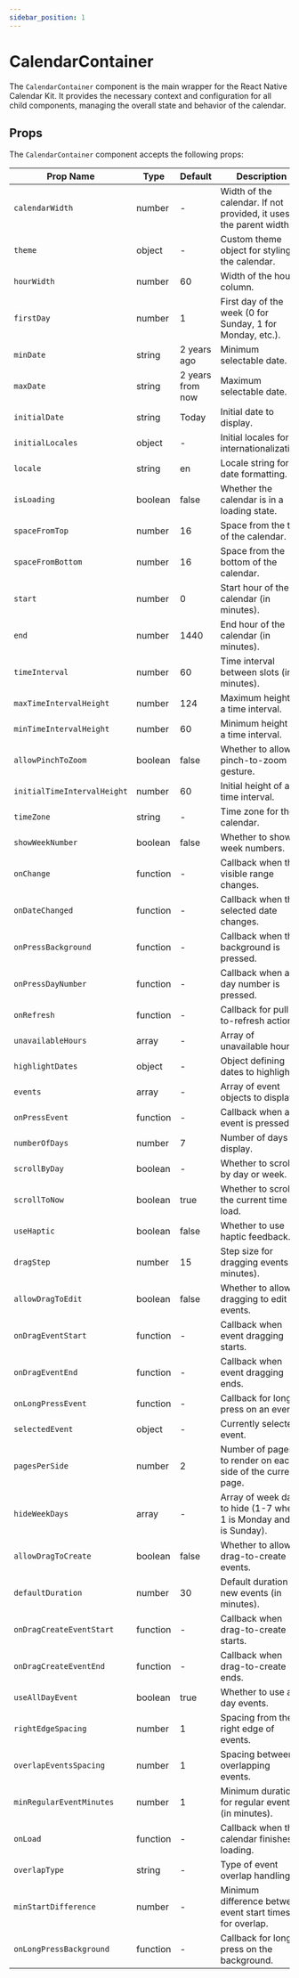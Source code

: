 ```yaml
---
sidebar_position: 1
---
```


# CalendarContainer

The `CalendarContainer` component is the main wrapper for the React Native Calendar Kit. It provides the necessary context and configuration for all child components, managing the overall state and behavior of the calendar.

## Props

The `CalendarContainer` component accepts the following props:

| Prop Name                   | Type     | Default          | Description                                                         |
| --------------------------- | -------- | ---------------- | ------------------------------------------------------------------- |
| `calendarWidth`             | number   | -                | Width of the calendar. If not provided, it uses the parent width.   |
| `theme`                     | object   | -                | Custom theme object for styling the calendar.                       |
| `hourWidth`                 | number   | 60               | Width of the hour column.                                           |
| `firstDay`                  | number   | 1                | First day of the week (0 for Sunday, 1 for Monday, etc.).           |
| `minDate`                   | string   | 2 years ago      | Minimum selectable date.                                            |
| `maxDate`                   | string   | 2 years from now | Maximum selectable date.                                            |
| `initialDate`               | string   | Today            | Initial date to display.                                            |
| `initialLocales`            | object   | -                | Initial locales for internationalization.                           |
| `locale`                    | string   | en               | Locale string for date formatting.                                  |
| `isLoading`                 | boolean  | false            | Whether the calendar is in a loading state.                         |
| `spaceFromTop`              | number   | 16               | Space from the top of the calendar.                                 |
| `spaceFromBottom`           | number   | 16               | Space from the bottom of the calendar.                              |
| `start`                     | number   | 0                | Start hour of the calendar (in minutes).                            |
| `end`                       | number   | 1440             | End hour of the calendar (in minutes).                              |
| `timeInterval`              | number   | 60               | Time interval between slots (in minutes).                           |
| `maxTimeIntervalHeight`     | number   | 124              | Maximum height of a time interval.                                  |
| `minTimeIntervalHeight`     | number   | 60               | Minimum height of a time interval.                                  |
| `allowPinchToZoom`          | boolean  | false            | Whether to allow pinch-to-zoom gesture.                             |
| `initialTimeIntervalHeight` | number   | 60               | Initial height of a time interval.                                  |
| `timeZone`                  | string   | -                | Time zone for the calendar.                                         |
| `showWeekNumber`            | boolean  | false            | Whether to show week numbers.                                       |
| `onChange`                  | function | -                | Callback when the visible range changes.                            |
| `onDateChanged`             | function | -                | Callback when the selected date changes.                            |
| `onPressBackground`         | function | -                | Callback when the background is pressed.                            |
| `onPressDayNumber`          | function | -                | Callback when a day number is pressed.                              |
| `onRefresh`                 | function | -                | Callback for pull-to-refresh action.                                |
| `unavailableHours`          | array    | -                | Array of unavailable hours.                                         |
| `highlightDates`            | object   | -                | Object defining dates to highlight.                                 |
| `events`                    | array    | -                | Array of event objects to display.                                  |
| `onPressEvent`              | function | -                | Callback when an event is pressed.                                  |
| `numberOfDays`              | number   | 7                | Number of days to display.                                          |
| `scrollByDay`               | boolean  | -                | Whether to scroll by day or week.                                   |
| `scrollToNow`               | boolean  | true             | Whether to scroll to the current time on load.                      |
| `useHaptic`                 | boolean  | false            | Whether to use haptic feedback.                                     |
| `dragStep`                  | number   | 15               | Step size for dragging events (in minutes).                         |
| `allowDragToEdit`           | boolean  | false            | Whether to allow dragging to edit events.                           |
| `onDragEventStart`          | function | -                | Callback when event dragging starts.                                |
| `onDragEventEnd`            | function | -                | Callback when event dragging ends.                                  |
| `onLongPressEvent`          | function | -                | Callback for long press on an event.                                |
| `selectedEvent`             | object   | -                | Currently selected event.                                           |
| `pagesPerSide`              | number   | 2                | Number of pages to render on each side of the current page.         |
| `hideWeekDays`              | array    | -                | Array of week days to hide (1-7 where 1 is Monday and 7 is Sunday). |
| `allowDragToCreate`         | boolean  | false            | Whether to allow drag-to-create events.                             |
| `defaultDuration`           | number   | 30               | Default duration for new events (in minutes).                       |
| `onDragCreateEventStart`    | function | -                | Callback when drag-to-create starts.                                |
| `onDragCreateEventEnd`      | function | -                | Callback when drag-to-create ends.                                  |
| `useAllDayEvent`            | boolean  | true             | Whether to use all-day events.                                      |
| `rightEdgeSpacing`          | number   | 1                | Spacing from the right edge of events.                              |
| `overlapEventsSpacing`      | number   | 1                | Spacing between overlapping events.                                 |
| `minRegularEventMinutes`    | number   | 1                | Minimum duration for regular events (in minutes).                   |
| `onLoad`                    | function | -                | Callback when the calendar finishes loading.                        |
| `overlapType`               | string   | -                | Type of event overlap handling.                                     |
| `minStartDifference`        | number   | -                | Minimum difference between event start times for overlap.           |
| `onLongPressBackground`     | function | -                | Callback for long press on the background.                          |
